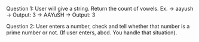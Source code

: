 Question 1:  User will give a string. Return the count of vowels.
Ex. -> aayush -> Output: 3 
-> AAYuSH -> Output: 3 

Question 2:  User enters a number, check and tell whether that number is a prime number or not. (If user enters, abcd. You handle that situation).
